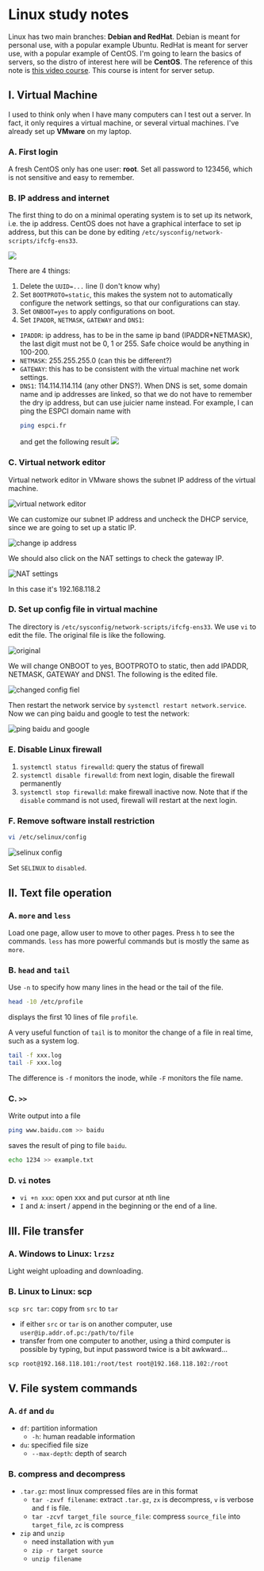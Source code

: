 # Linux study notes

Linux has two main branches: **Debian and RedHat**. Debian is meant for personal use, with a popular example Ubuntu. RedHat is meant for server use, with a popular example of CentOS. I'm going to learn the basics of servers, so the distro of interest here will be **CentOS**. The reference of this note is [this video course](https://www.bilibili.com/video/BV1zL411T7YY). This course is intent for server setup.

## I. Virtual Machine

I used to think only when I have many computers can I test out a server. In fact, it only requires a virtual machine, or several virtual machines. I've already set up **VMware** on my laptop.

### A. First login

A fresh CentOS only has one user: **root**. Set all password to 123456, which is not sensitive and easy to remember.

### B. IP address and internet
The first thing to do on a minimal operating system is to set up its network, i.e. the ip address. CentOS does not have a graphical interface to set ip address, but this can be done by editing `/etc/sysconfig/network-scripts/ifcfg-ens33`.

![](img/Screenshot_2021-12-24_205559.png)

There are 4 things:

1. Delete the `UUID=...` line (I don't know why)
2. Set `BOOTPROTO=static`, this makes the system not to automatically configure the network settings, so that our configurations can stay.
3. Set `ONBOOT=yes` to apply configurations on boot.
4. Set `IPADDR`, `NETMASK`, `GATEWAY` and `DNS1`:
  - `IPADDR`: ip address, has to be in the same ip band (IPADDR*NETMASK), the last digit must not be 0, 1 or 255. Safe choice would be anything in 100-200.
  - `NETMASK`: 255.255.255.0 (can this be different?)
  - `GATEWAY`: this has to be consistent with the virtual machine net work settings.
  - `DNS1`: 114.114.114.114 (any other DNS?). When DNS is set, some domain name and ip addresses are linked, so that we do not have to remember the dry ip address, but can use juicier name instead. For example, I can ping the ESPCI domain name with
    ```bash
    ping espci.fr
    ```
    and get the following result
    ![](img/Screenshot-2021-12-24-224629.png)

### C. Virtual network editor
Virtual network editor in VMware shows the subnet IP address of the virtual machine.

![virtual network editor](../images/2022/01/virtual-network-editor.png)

We can customize our subnet IP address and uncheck the DHCP service, since we are going to set up a static IP.

![change ip address](../images/2022/01/change-ip-address.png)

We should also click on the NAT settings to check the gateway IP.

![NAT settings](../images/2022/01/nat-settings.png)

In this case it's 192.168.118.2

### D. Set up config file in virtual machine
The directory is `/etc/sysconfig/network-scripts/ifcfg-ens33`. We use `vi` to edit the file. The original file is like the following.

![original](../images/2022/01/original.png)

We will change ONBOOT to yes, BOOTPROTO to static, then add IPADDR, NETMASK, GATEWAY and DNS1. The following is the edited file.

![changed config fiel](../images/2022/01/changed-config-fiel.png)

Then restart the network service by `systemctl restart network.service`. Now we can ping baidu and google to test the network:

![ping baidu and google](../images/2022/01/ping-baidu-and-google.png)

### E. Disable Linux firewall
1. `systemctl status firewalld`: query the status of firewall
2. `systemctl disable firewalld`: from next login, disable the firewall permanently
3. `systemctl stop firewalld`: make firewall inactive now. Note that if the `disable` command is not used, firewall will restart at the next login.

### F. Remove software install restriction
```bash
vi /etc/selinux/config
```
![selinux config](../images/2022/01/selinux-config.png)

Set `SELINUX` to `disabled`.

## II. Text file operation
### A. `more` and `less`
Load one page, allow user to move to other pages. Press `h` to see the commands. `less` has more powerful commands but is mostly the same as `more`.
### B. `head` and `tail`
Use `-n` to specify how many lines in the head or the tail of the file.
```bash
head -10 /etc/profile
```
displays the first 10 lines of file `profile`.

A very useful function of `tail` is to monitor the change of a file in real time, such as a system log.
```bash
tail -f xxx.log
tail -F xxx.log
```
The difference is `-f` monitors the inode, while `-F` monitors the file name.

### C. `>>`
Write output into a file
```bash
ping www.baidu.com >> baidu
```
saves the result of ping to file `baidu`.
```bash
echo 1234 >> example.txt
```

### D. `vi` notes
- `vi +n xxx`: open xxx and put cursor at nth line
- `I` and `A`: insert / append in the beginning or the end of a line.

## III. File transfer
### A. Windows to Linux: `lrzsz`
Light weight uploading and downloading.

### B. Linux to Linux: scp
`scp src tar`: copy from `src` to `tar`
- if either `src` or `tar` is on another computer, use `user@ip.addr.of.pc:/path/to/file`
- transfer from one computer to another, using a third computer is possible by typing, but input password twice is a bit awkward...
```
scp root@192.168.118.101:/root/test root@192.168.118.102:/root
```

## V. File system commands

### A. `df` and `du`
- `df`: partition information
  - `-h`: human readable information
- `du`: specified file size
  - `--max-depth`: depth of search



### B. compress and decompress
- `.tar.gz`: most linux compressed files are in this format
  - `tar -zxvf filename`: extract `.tar.gz`, `zx` is decompress, `v` is verbose and `f` is file.
  - `tar -zcvf target_file source_file`: compress `source_file` into `target_file`, `zc` is compress
- `zip` and `unzip`
  - need installation with `yum`
  - `zip -r target source`
  - `unzip filename`
